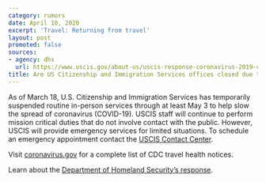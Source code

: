 ```yaml
---
category: rumors
date: April 10, 2020
excerpt: 'Travel: Returning from travel'
layout: post
promoted: false
sources:
- agency: dhs
  url: https://www.uscis.gov/about-us/uscis-response-coronavirus-2019-covid-19
title: Are US Citizenship and Immigration Services offices closed due to COVID-19?
---
```


As of March 18, U.S. Citizenship and Immigration Services has temporarily suspended routine in-person services through at least May 3 to help slow the spread of coronavirus (COVID-19). USCIS staff will continue to perform mission critical duties that do not involve contact with the public. However, USCIS will provide emergency services for limited situations. To schedule an emergency appointment contact the [USCIS Contact Center](https://www.uscis.gov/contactcenter).

Visit [coronavirus.gov](https://www.cdc.gov/coronavirus/2019-ncov/index.html) for a complete list of CDC travel health notices.

Learn about the [Department of Homeland Security’s response](https://www.dhs.gov/coronavirus).